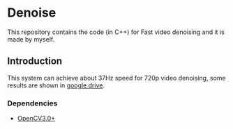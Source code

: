 # Denoise
This repository contains the code (in C++) for Fast video denoising and it is made by myself.
## Introduction
This system can achieve about 37Hz speed for 720p video denoising, some results are shown in [google drive](https://drive.google.com/file/d/1YoLLOx-YG5_VYBnKS2KrLzAHcD5FRxRv/view?usp=sharing). 
### Dependencies
- [OpenCV3.0+](https://opencv.org/releases.html)
